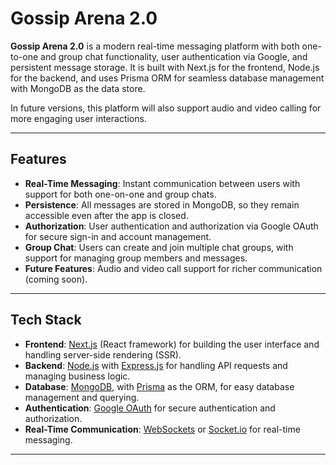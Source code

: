 # Gossip Arena 2.0

**Gossip Arena 2.0** is a modern real-time messaging platform with both one-to-one and group chat functionality, user authentication via Google, and persistent message storage. It is built with Next.js for the frontend, Node.js for the backend, and uses Prisma ORM for seamless database management with MongoDB as the data store.

In future versions, this platform will also support audio and video calling for more engaging user interactions.

---

## Features

- **Real-Time Messaging**: Instant communication between users with support for both one-on-one and group chats.
- **Persistence**: All messages are stored in MongoDB, so they remain accessible even after the app is closed.
- **Authorization**: User authentication and authorization via Google OAuth for secure sign-in and account management.
- **Group Chat**: Users can create and join multiple chat groups, with support for managing group members and messages.
- **Future Features**: Audio and video call support for richer communication (coming soon).

---

## Tech Stack

- **Frontend**: [Next.js](https://nextjs.org/) (React framework) for building the user interface and handling server-side rendering (SSR).
- **Backend**: [Node.js](https://nodejs.org/) with [Express.js](https://expressjs.com/) for handling API requests and managing business logic.
- **Database**: [MongoDB](https://www.mongodb.com/), with [Prisma](https://www.prisma.io/) as the ORM, for easy database management and querying.
- **Authentication**: [Google OAuth](https://developers.google.com/identity/protocols/oauth2) for secure authentication and authorization.
- **Real-Time Communication**: [WebSockets](https://developer.mozilla.org/en-US/docs/Web/API/WebSockets_API) or [Socket.io](https://socket.io/) for real-time messaging.

---
